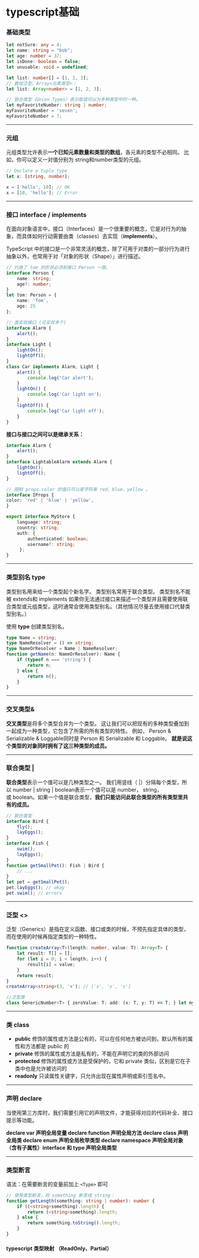 # typescript基础

### 基础类型
```ts
let notSure: any = 4;
let name: string = "bob";
let age: number = 37;
let isDone: boolean = false;
let unusable: void = undefined;

let list: number[] = [1, 2, 3];
// 数组泛型，Array<元素类型>：
let list: Array<number> = [1, 2, 3];

// 联合类型（Union Types）表示取值可以为多种类型中的一种。
let myFavoriteNumber: string | number;
myFavoriteNumber = 'seven';
myFavoriteNumber = 7;

```

* * *

### 元组
元组类型允许表示**一个已知元素数量和类型的数组**，各元素的类型不必相同。 比如，你可以定义一对值分别为 string和number类型的元组。
```ts
// Declare a tuple type 
let x: [string, number]; 

x = ['hello', 10]; // OK 
x = [10, 'hello']; // Error
```

* * *

### 接口 interface / implements
在面向对象语言中，接口（Interfaces）是一个很重要的概念，它是对行为的抽象，而具体如何行动需要由类（classes）去实现（**implements**）。

TypeScript 中的接口是一个非常灵活的概念，除了可用于对类的一部分行为进行抽象以外，也常用于对「对象的形状（Shape）」进行描述。
```ts
// 约束了 tom 的形状必须和接口 Person 一致。
interface Person {
    name: string;
    age?: number;
}
let tom: Person = {
    name: 'Tom',
    age: 25
};
```
```ts
// 类实现接口 (可实现多个)
interface Alarm {
    alert();
}
interface Light {
    lightOn();
    lightOff();
}
class Car implements Alarm, Light {
    alert() {
        console.log('Car alert');
    }
    lightOn() {
        console.log('Car light on');
    }
    lightOff() {
        console.log('Car light off');
    }
}
```

**接口与接口之间可以是继承关系：**
```ts
interface Alarm {
    alert();
}
interface LightableAlarm extends Alarm {
    lightOn();
    lightOff();
}
```
```ts
// 限制 props.color 的值只可以是字符串 red、blue、yellow 。
interface IProps {
color: 'red' | 'blue' | 'yellow',
}

export interface MyStore {
    language: string;
    country: string;
    auth: {
        authenticated: boolean;
        username?: string;
     };
}
```
* * *
### 类型别名 type
类型别名用来给一个类型起个新名字。 类型别名常用于联合类型。
类型别名不能被 extends和 implements
如果你无法通过接口来描述一个类型并且需要使用联合类型或元组类型，这时通常会使用类型别名。（其他情况尽量去使用接口代替类型别名。）

使用 **type** 创建类型别名。
```ts
type Name = string;
type NameResolver = () => string;
type NameOrResolver = Name | NameResolver;
function getName(n: NameOrResolver): Name {
    if (typeof n === 'string') {
        return n;
    } else {
        return n();
    }
}
```

* * *

### 交叉类型&     
**交叉类型**是将多个类型合并为一个类型。 这让我们可以把现有的多种类型叠加到一起成为一种类型，它包含了所需的所有类型的特性。 例如， Person & Serializable & Loggable同时是 Person 和 Serializable 和 Loggable。 **就是说这个类型的对象同时拥有了这三种类型的成员。**

* * *
### 联合类型 |
**联合类型**表示一个值可以是几种类型之一。 我们用竖线（ |）分隔每个类型，所以 number | string | boolean表示一个值可以是 number， string，或 boolean。如果一个值是联合类型，**我们只能访问此联合类型的所有类型里共有的成员。**
```ts
// 联合类型
interface Bird { 
    fly(); 
    layEggs();
} 
interface Fish { 
    swim(); 
    layEggs(); 
} 
function getSmallPet(): Fish | Bird { 
    // ...
} 
let pet = getSmallPet(); 
pet.layEggs(); // okay 
pet.swim(); // errors
```
* * *
### 泛型 <>
泛型（Generics）是指在定义函数、接口或类的时候，不预先指定具体的类型，而在使用的时候再指定类型的一种特性。
```ts
function createArray<T>(length: number, value: T): Array<T> {
    let result: T[] = [];
    for (let i = 0; i < length; i++) {
        result[i] = value;
    }
    return result;
}
createArray<string>(3, 'x'); // ['x', 'x', 'x']

//泛型类
class GenericNumber<T> { zeroValue: T; add: (x: T, y: T) => T; } let myGenericNumber = new GenericNumber<number>(); myGenericNumber.zeroValue = 0; myGenericNumber.add = function(x, y) { return x + y; };
```

* * *
### 类 class
* **public** 修饰的属性或方法是公有的，可以在任何地方被访问到，默认所有的属性和方法都是 public 的
* **private** 修饰的属性或方法是私有的，不能在声明它的类的外部访问
* **protected** 修饰的属性或方法是受保护的，它和 private 类似，区别是它在子类中也是允许被访问的
*  **readonly** 只读属性关键字，只允许出现在属性声明或索引签名中。


* * *

### 声明 declare 
当使用第三方库时，我们需要引用它的声明文件，才能获得对应的代码补全、接口提示等功能。

**declare var 声明全局变量
declare function 声明全局方法
declare class 声明全局类
declare enum 声明全局枚举类型
declare namespace 声明全局对象（含有子属性）interface 和 type 声明全局类型**

* * *
### 类型断言
语法：在需要断言的变量前加上 `<Type>` 即可
```ts
// 使用类型断言，将 something 断言成 string：
function getLength(something: string | number): number {
    if ((<string>something).length) {
        return (<string>something).length;
    } else {
        return something.toString().length;
    }
}
```

#### typescript 类型映射 （ReadOnly、Partial）